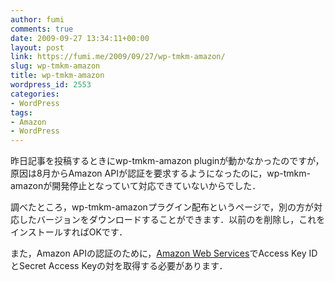 ```yaml
---
author: fumi
comments: true
date: 2009-09-27 13:34:11+00:00
layout: post
link: https://fumi.me/2009/09/27/wp-tmkm-amazon/
slug: wp-tmkm-amazon
title: wp-tmkm-amazon
wordpress_id: 2553
categories:
- WordPress
tags:
- Amazon
- WordPress
---
```


昨日記事を投稿するときにwp-tmkm-amazon pluginが動かなかったのですが，原因は8月からAmazon APIが認証を要求するようになったのに，wp-tmkm-amazonが開発停止となっていて対応できていないからでした．




調べたところ，wp-tmkm-amazonプラグイン配布というページで，別の方が対応したバージョンをダウンロードすることができます．以前のを削除し，これをインストールすればOKです．




また，Amazon APIの認証のために，[Amazon Web Services](http://aws.amazon.com/)でAccess Key IDとSecret Access Keyの対を取得する必要があります．
